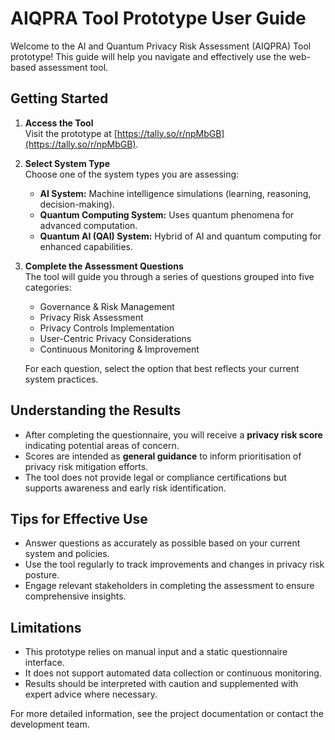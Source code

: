 # AIQPRA Tool Prototype User Guide

Welcome to the AI and Quantum Privacy Risk Assessment (AIQPRA) Tool prototype! This guide will help you navigate and effectively use the web-based assessment tool.

## Getting Started

1. **Access the Tool**  
   Visit the prototype at [https://tally.so/r/npMbGB](https://tally.so/r/npMbGB).

2. **Select System Type**  
   Choose one of the system types you are assessing:

    - **AI System:** Machine intelligence simulations (learning, reasoning, decision-making).
    - **Quantum Computing System:** Uses quantum phenomena for advanced computation.
    - **Quantum AI (QAI) System:** Hybrid of AI and quantum computing for enhanced capabilities.

3. **Complete the Assessment Questions**  
   The tool will guide you through a series of questions grouped into five categories:

    - Governance & Risk Management
    - Privacy Risk Assessment
    - Privacy Controls Implementation
    - User-Centric Privacy Considerations
    - Continuous Monitoring & Improvement

    For each question, select the option that best reflects your current system practices.

## Understanding the Results

-   After completing the questionnaire, you will receive a **privacy risk score** indicating potential areas of concern.
-   Scores are intended as **general guidance** to inform prioritisation of privacy risk mitigation efforts.
-   The tool does not provide legal or compliance certifications but supports awareness and early risk identification.

## Tips for Effective Use

-   Answer questions as accurately as possible based on your current system and policies.
-   Use the tool regularly to track improvements and changes in privacy risk posture.
-   Engage relevant stakeholders in completing the assessment to ensure comprehensive insights.

## Limitations

-   This prototype relies on manual input and a static questionnaire interface.
-   It does not support automated data collection or continuous monitoring.
-   Results should be interpreted with caution and supplemented with expert advice where necessary.

For more detailed information, see the project documentation or contact the development team.
